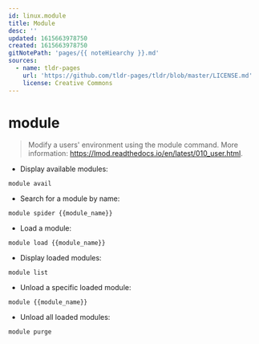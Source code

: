 ```yaml
---
id: linux.module
title: Module
desc: ''
updated: 1615663978750
created: 1615663978750
gitNotePath: 'pages/{{ noteHiearchy }}.md'
sources:
  - name: tldr-pages
    url: 'https://github.com/tldr-pages/tldr/blob/master/LICENSE.md'
    license: Creative Commons
---
```

# module

> Modify a users' environment using the module command.
> More information: <https://lmod.readthedocs.io/en/latest/010_user.html>.

- Display available modules:

`module avail`

- Search for a module by name:

`module spider {{module_name}}`

- Load a module:

`module load {{module_name}}`

- Display loaded modules:

`module list`

- Unload a specific loaded module:

`module {{module_name}}`

- Unload all loaded modules:

`module purge`

